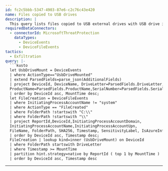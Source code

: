 ```yaml
---
id: fc2c5bbb-5347-4903-87e6-c2c76c43e420
name: Files copied to USB drives
description: |
  This query lists files copied to USB external drives with USB drive information based on FileCreated events associated with most recent USBDriveMount events befor file creations. But be aware that Advanced Hunting is not monitoring all the file types.
requiredDataConnectors:
  - connectorId: MicrosoftThreatProtection
    dataTypes:
      - DeviceEvents
      - DeviceFileEvents
tactics:
  - Exfiltration
query: |-
  ```kusto
  let UsbDriveMount = DeviceEvents
  | where ActionType=="UsbDriveMounted"
  | extend ParsedFields=parse_json(AdditionalFields)
  | project DeviceId, DeviceName, DriveLetter=ParsedFields.DriveLetter, MountTime=Timestamp,
  ProductName=ParsedFields.ProductName,SerialNumber=ParsedFields.SerialNumber,Manufacturer=ParsedFields.Manufacturer
  | order by DeviceId asc, MountTime desc;
  let FileCreation = DeviceFileEvents
  | where InitiatingProcessAccountName != "system"
  | where ActionType == "FileCreated"
  | where FolderPath !startswith "C:\\"
  | where FolderPath !startswith "\\"
  | project ReportId,DeviceId,InitiatingProcessAccountDomain,
  InitiatingProcessAccountName,InitiatingProcessAccountUpn,
  FileName, FolderPath, SHA256, Timestamp, SensitivityLabel, IsAzureInfoProtectionApplied
  | order by DeviceId asc, Timestamp desc;
  FileCreation | lookup kind=inner (UsbDriveMount) on DeviceId
  | where FolderPath startswith DriveLetter
  | where Timestamp >= MountTime
  | partition hint.strategy=native by ReportId ( top 1 by MountTime )
  | order by DeviceId asc, Timestamp desc
  ```
---
```


